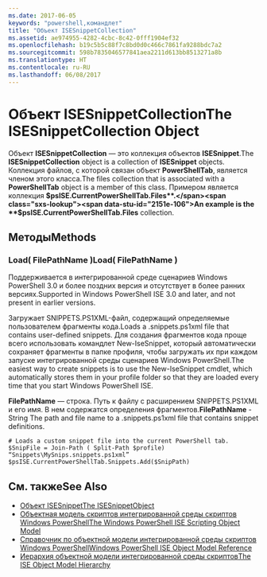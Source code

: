```yaml
---
ms.date: 2017-06-05
keywords: "powershell,командлет"
title: "Объект ISESnippetCollection"
ms.assetid: ae974955-4282-4cbc-8c42-0fff1904ef32
ms.openlocfilehash: b19c5b5c88f7c8bd0d0c466c7861fa9288bdc7a2
ms.sourcegitcommit: 598b7835046577841aea2211d613bb8513271a8b
ms.translationtype: HT
ms.contentlocale: ru-RU
ms.lasthandoff: 06/08/2017
---
```

# <a name="the-isesnippetcollection-object"></a><span data-ttu-id="2151e-103">Объект ISESnippetCollection</span><span class="sxs-lookup"><span data-stu-id="2151e-103">The ISESnippetCollection Object</span></span>
  <span data-ttu-id="2151e-104">Объект **ISESnippetCollection** — это коллекция объектов **ISESnippet**.</span><span class="sxs-lookup"><span data-stu-id="2151e-104">The **ISESnippetCollection** object is a collection of **ISESnippet** objects.</span></span> <span data-ttu-id="2151e-105">Коллекция файлов, с которой связан объект **PowerShellTab**, является членом этого класса.</span><span class="sxs-lookup"><span data-stu-id="2151e-105">The files collection that is associated with a **PowerShellTab** object is a member of this class.</span></span> <span data-ttu-id="2151e-106">Примером является коллекция **$psISE.CurrentPowerShellTab.Files**.</span><span class="sxs-lookup"><span data-stu-id="2151e-106">An example is the **$psISE.CurrentPowerShellTab.Files** collection.</span></span>

## <a name="methods"></a><span data-ttu-id="2151e-107">Методы</span><span class="sxs-lookup"><span data-stu-id="2151e-107">Methods</span></span>

### <a name="load-filepathname-"></a><span data-ttu-id="2151e-108">Load\( FilePathName \)</span><span class="sxs-lookup"><span data-stu-id="2151e-108">Load\( FilePathName \)</span></span>
  <span data-ttu-id="2151e-109">Поддерживается в интегрированной среде сценариев Windows PowerShell 3.0 и более поздних версия и отсутствует в более ранних версиях.</span><span class="sxs-lookup"><span data-stu-id="2151e-109">Supported in Windows PowerShell ISE 3.0 and later, and not present in earlier versions.</span></span> 

 <span data-ttu-id="2151e-110">Загружает SNIPPETS.PS1XML-файл, содержащий определяемые пользователем фрагменты кода.</span><span class="sxs-lookup"><span data-stu-id="2151e-110">Loads a .snippets.ps1xml file that contains user-defined snippets.</span></span> <span data-ttu-id="2151e-111">Для создания фрагментов кода проще всего использовать командлет New-IseSnippet, который автоматически сохраняет фрагменты в папке профиля, чтобы загружать их при каждом запуске интегрированной среды сценариев Windows PowerShell.</span><span class="sxs-lookup"><span data-stu-id="2151e-111">The easiest way to create snippets is to use the New-IseSnippet cmdlet, which automatically stores them in your profile folder so that they are loaded every time that you start Windows PowerShell ISE.</span></span>

 <span data-ttu-id="2151e-112">**FilePathName** — строка. Путь к файлу с расширением SNIPPETS.PS1XML и его имя. В нем содержатся определения фрагментов.</span><span class="sxs-lookup"><span data-stu-id="2151e-112">**FilePathName** - String The path and file name to a .snippets.ps1xml file that contains snippet definitions.</span></span>

```
# Loads a custom snippet file into the current PowerShell tab.
$SnipFile = Join-Path ( Split-Path $profile) “Snippets\MySnips.snippets.ps1xml” $psISE.CurrentPowerShellTab.Snippets.Add($SnipPath)

```

## <a name="see-also"></a><span data-ttu-id="2151e-113">См. также</span><span class="sxs-lookup"><span data-stu-id="2151e-113">See Also</span></span>
- [<span data-ttu-id="2151e-114">Объект ISESnippet</span><span class="sxs-lookup"><span data-stu-id="2151e-114">The ISESnippetObject</span></span>](The-ISESnippetObject.md) 
- [<span data-ttu-id="2151e-115">Объектная модель скриптов интегрированной среды скриптов Windows PowerShell</span><span class="sxs-lookup"><span data-stu-id="2151e-115">The Windows PowerShell ISE Scripting Object Model</span></span>](The-Windows-PowerShell-ISE-Scripting-Object-Model.md) 
- [<span data-ttu-id="2151e-116">Справочник по объектной модели интегрированной среды скриптов Windows PowerShell</span><span class="sxs-lookup"><span data-stu-id="2151e-116">Windows PowerShell ISE Object Model Reference</span></span>](Windows-PowerShell-ISE-Object-Model-Reference.md) 
- [<span data-ttu-id="2151e-117">Иерархия объектной модели интегрированной среды скриптов</span><span class="sxs-lookup"><span data-stu-id="2151e-117">The ISE Object Model Hierarchy</span></span>](The-ISE-Object-Model-Hierarchy.md)

  
